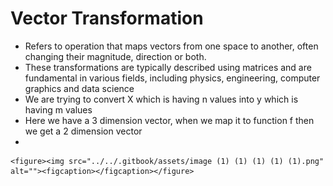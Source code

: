 # Vector Transformation

* Refers to operation that maps vectors from one space to another, often changing their magnitude, direction or both.
* These transformations are typically described using matrices and are fundamental in various fields, including physics, engineering, computer graphics and data science
* We are trying to convert X which is having n values into y which is having m values
* Here we have a 3 dimension vector, when we map it to function f then we get a 2 dimension vector
*

    <figure><img src="../../.gitbook/assets/image (1) (1) (1) (1) (1).png" alt=""><figcaption></figcaption></figure>
